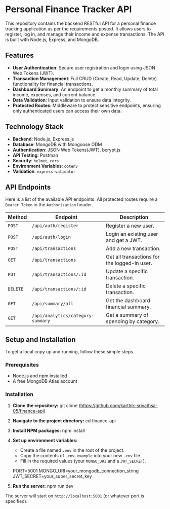 # Personal Finance Tracker API
This repository contains the backend RESTful API for a personal finance tracking application as per the requirements posted. It allows users to register, log in, and manage their income and expense transactions. The API is built with Node.js, Express, and MongoDB.

## Features
-   **User Authentication**: Secure user registration and login using JSON Web Tokens (JWT).
-   **Transaction Management**: Full CRUD (Create, Read, Update, Delete) functionality for financial transactions.
-   **Dashboard Summary**: An endpoint to get a monthly summary of total income, expenses, and current balance.
-   **Data Validation**: Input validation to ensure data integrity.
-   **Protected Routes**: Middleware to protect sensitive endpoints, ensuring only authenticated users can access their own data.

## Technology Stack
-   **Backend**: Node.js, Express.js
-   **Database**: MongoDB with Mongoose ODM
-   **Authentication**: JSON Web Tokens(JWT), bcrypt.js
-   **API Testing**: Postman
-   **Security**: `helmet`, `cors`
-   **Environment Variables**: `dotenv`
-   **Validation**: `express-validator`

## API Endpoints
Here is a list of the available API endpoints. All protected routes require a `Bearer Token` in the `Authorization` header.

| Method  | Endpoint                            | Description                                  
| ------  | ----------------------------------- | -----------------------------------------   
| `POST`  | `/api/auth/register`                | Register a new user.                         
| `POST`  | `/api/auth/login`                   | Login an existing user and get a JWT.        
| `POST`  | `/api/transactions`                 | Add a new transaction.                      
| `GET`   | `/api/transactions`                 | Get all transactions for the logged-in user. 
| `PUT`   | `/api/transactions/:id`             | Update a specific transaction.               
| `DELETE`| `/api/transactions/:id`             | Delete a specific transaction.               
| `GET`   | `/api/summary/all`                  | Get the dashboard financial summary.         
| `GET`   | `/api/analytics/category-summary`   | Get a summary of spending by category.       


## Setup and Installation
To get a local copy up and running, follow these simple steps.

### Prerequisites
-   Node.js and npm installed
-   A free MongoDB Atlas account

### Installation
1.  **Clone the repository:**
    git clone (https://github.com/karthik-srivathsa-05/finance-api)

2.  **Navigate to the project directory:**
    cd finance-api

3.  **Install NPM packages:**
    npm install

4.  **Set up environment variables:**
    - Create a file named `.env` in the root of the project.
    - Copy the contents of `.env.example` into your new `.env` file.
    - Fill in the required values (your `MONGO_URI` and a `JWT_SECRET`).

    PORT=5001
    MONGO_URI=your_mongodb_connection_string
    JWT_SECRET=your_super_secret_key

5.  **Run the server:**
    npm run dev

The server will start on `http://localhost:5001` (or whatever port is specified).